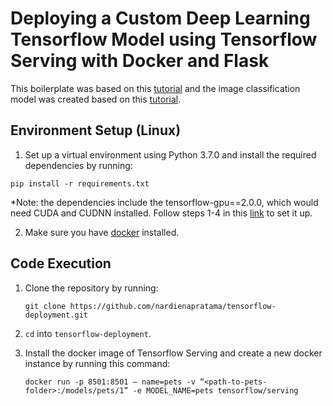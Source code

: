 # Deploying a Custom Deep Learning Tensorflow Model using Tensorflow Serving with Docker and Flask

This boilerplate was based on this [tutorial](https://towardsdatascience.com/deploying-deep-learning-models-using-tensorflow-serving-with-docker-and-flask-3b9a76ffbbda) and the image classification model was created based on this [tutorial](https://androidkt.com/tensorflow-model-for-prediction-from-scratch/).

## Environment Setup (Linux)

1. Set up a virtual environment using Python 3.7.0 and install the required dependencies by running:

``` 
pip install -r requirements.txt
```
*Note: the dependencies include the tensorflow-gpu==2.0.0, which would need CUDA and CUDNN installed. Follow steps 1-4 in this [link](https://towardsdatascience.com/deploying-deep-learning-models-using-tensorflow-serving-with-docker-and-flask-3b9a76ffbbda) to set it up.

2. Make sure you have [docker](https://docs.docker.com/get-docker/) installed.

## Code Execution

1. Clone the repository by running:
    ```
    git clone https://github.com/nardienapratama/tensorflow-deployment.git
    ```
    
2. `cd` into `tensorflow-deployment`.
3. Install the docker image of Tensorflow Serving and create a new docker instance by running this command:
    ```
    docker run -p 8501:8501 — name=pets -v “<path-to-pets-folder>:/models/pets/1” -e MODEL_NAME=pets tensorflow/serving
    ```
